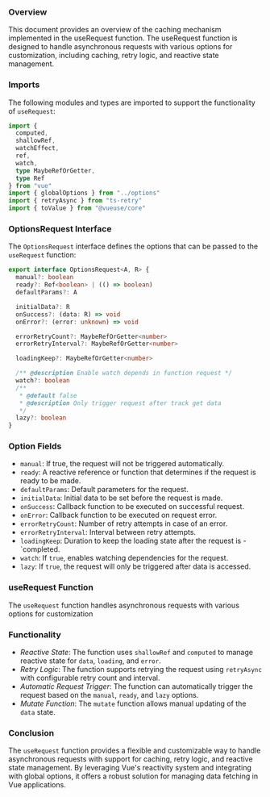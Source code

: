 ### Overview
This document provides an overview of the caching mechanism implemented in the useRequest function. The useRequest function is designed to handle asynchronous requests with various options for customization, including caching, retry logic, and reactive state management.

### Imports
The following modules and types are imported to support the functionality of `useRequest`:
```typescript
import {
  computed,
  shallowRef,
  watchEffect,
  ref,
  watch,
  type MaybeRefOrGetter,
  type Ref
} from "vue"
import { globalOptions } from "../options"
import { retryAsync } from "ts-retry"
import { toValue } from "@vueuse/core"
```

### OptionsRequest Interface
The `OptionsRequest` interface defines the options that can be passed to the `useRequest` function:
```typescript
export interface OptionsRequest<A, R> {
  manual?: boolean
  ready?: Ref<boolean> | (() => boolean)
  defaultParams?: A

  initialData?: R
  onSuccess?: (data: R) => void
  onError?: (error: unknown) => void

  errorRetryCount?: MaybeRefOrGetter<number>
  errorRetryInterval?: MaybeRefOrGetter<number>

  loadingKeep?: MaybeRefOrGetter<number>

  /** @description Enable watch depends in function request */
  watch?: boolean
  /**
   * @default false
   * @description Only trigger request after track get data
   */
  lazy?: boolean
}
```

### Option Fields
- `manual`: If true, the request will not be triggered automatically.
- `ready`: A reactive reference or function that determines if the request is ready to be made.
- `defaultParams`: Default parameters for the request.
- `initialData`: Initial data to be set before the request is made.
- `onSuccess`: Callback function to be executed on successful request.
- `onError`: Callback function to be executed on request error.
- `errorRetryCount`: Number of retry attempts in case of an error.
- `errorRetryInterval`: Interval between retry attempts.
- `loadingKeep`: Duration to keep the loading state after the request is - `completed.
- `watch`: If `true`, enables watching dependencies for the request.
- `lazy`: If `true`, the request will only be triggered after data is accessed.

### useRequest Function
The `useRequest` function handles asynchronous requests with various options for customization

### Functionality
- *Reactive State*: The function uses `shallowRef` and `computed` to manage reactive state for `data`, `loading`, and `error`.
- *Retry Logic*: The function supports retrying the request using `retryAsync` with configurable retry count and interval.
- *Automatic Request Trigger*: The function can automatically trigger the request based on the `manual`, `ready`, and `lazy` options.
- *Mutate Function*: The `mutate` function allows manual updating of the `data` state.

### Conclusion
The `useRequest` function provides a flexible and customizable way to handle asynchronous requests with support for caching, retry logic, and reactive state management. By leveraging Vue's reactivity system and integrating with global options, it offers a robust solution for managing data fetching in Vue applications.